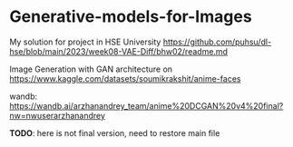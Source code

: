 # Generative-models-for-Images

My solution for project in HSE University 
https://github.com/puhsu/dl-hse/blob/main/2023/week08-VAE-Diff/bhw02/readme.md

Image Generation with GAN architecture on https://www.kaggle.com/datasets/soumikrakshit/anime-faces

wandb: https://wandb.ai/arzhanandrey_team/anime%20DCGAN%20v4%20final?nw=nwuserarzhanandrey

**TODO**: here is not final version, need to restore main file
